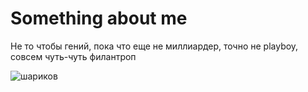 # Something about me

Не то чтобы гений, пока что еще не миллиардер, точно не playboy, совсем чуть-чуть филантроп

![шариков](https://sun9-66.userapi.com/impg/QPn2vbMJRO0X2wkyKlc5GoPYwCi6cTNywZVv5w/rMqrJnjH74c.jpg?size=770x513&quality=96&sign=7f9ccb0505e435f80f871eaece8b2992&type=album)